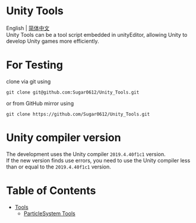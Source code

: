 # Unity Tools  
English | [简体中文](./README-CN.md)  
Unity Tools can be a tool script embedded in unityEditor, allowing Unity to develop Unity games more efficiently.  
# For Testing  
clone via git using  

    git clone git@github.com:Sugar0612/Unity_Tools.git  

or from GitHub mirror using  

    git clone https://github.com/Sugar0612/Unity_Tools.git  

# Unity compiler version  
The development uses the Unity compiler `2019.4.40f1c1` version.  
If the new version finds use errors, you need to use the Unity compiler less than or equal to the `2019.4.40f1c1` version.  

# Table of Contents  
- [Tools](./Tools)  
  - [ParticleSystem Tools](./Tools/ParticleSystemTool)  
